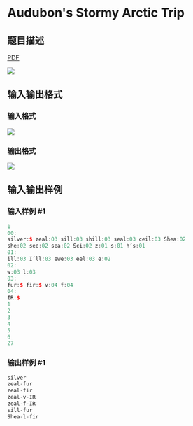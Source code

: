 # Audubon&#039;s Stormy Arctic Trip

## 题目描述

[problemUrl]: https://uva.onlinejudge.org/index.php?option=com_onlinejudge&Itemid=8&category=13&page=show_problem&problem=1074

[PDF](https://uva.onlinejudge.org/external/101/p10133.pdf)

![](https://cdn.luogu.com.cn/upload/vjudge_pic/UVA10133/1e46474b2c0564c3f7b274248a528ee4c137f5c0.png)

## 输入输出格式

### 输入格式

![](https://cdn.luogu.com.cn/upload/vjudge_pic/UVA10133/efb97108813287a748f1586ef919c7fe901d898b.png)

### 输出格式

![](https://cdn.luogu.com.cn/upload/vjudge_pic/UVA10133/b7368e008ff3fbd93065e5f664233d8aae298cc3.png)

## 输入输出样例

### 输入样例 #1

```cpp
1
00:
silver:$ zeal:03 sill:03 shill:03 seal:03 ceil:03 Shea:02
she:02 see:02 sea:02 Sci:02 z:01 s:01 h’s:01
01:
ill:03 I’ll:03 ewe:03 eel:03 e:02
02:
w:03 l:03
03:
fur:$ fir:$ v:04 f:04
04:
IR:$
1
2
3
4
5
6
27
```


### 输出样例 #1

```cpp
silver
zeal-fur
zeal-fir
zeal-v-IR
zeal-f-IR
sill-fur
Shea-l-fir
```


